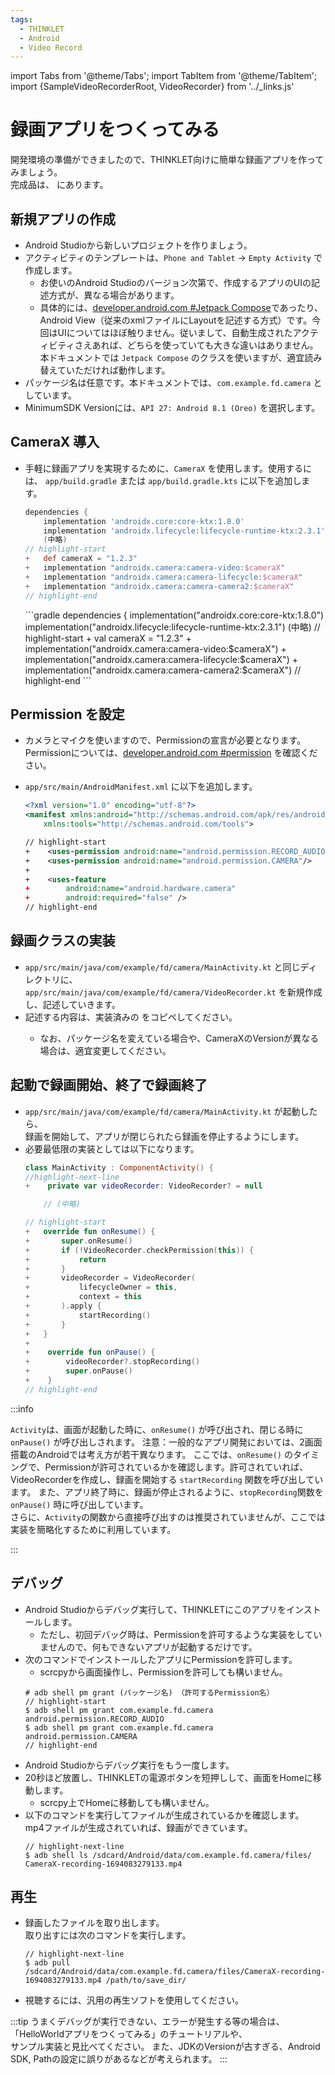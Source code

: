 ```yaml
---
tags:
  - THINKLET
  - Android
  - Video Record
---
```


import Tabs from '@theme/Tabs';
import TabItem from '@theme/TabItem';
import {SampleVideoRecorderRoot, VideoRecorder} from '../_links.js'

# 録画アプリをつくってみる
開発環境の準備ができましたので、THINKLET向けに簡単な録画アプリを作ってみましょう。  
完成品は、<SampleVideoRecorderRoot /> にあります。  

## 新規アプリの作成
- Android Studioから新しいプロジェクトを作りましょう。
- アクティビティのテンプレートは、`Phone and Tablet` → `Empty Activity` で作成します。
  - お使いのAndroid Studioのバージョン次第で、作成するアプリのUIの記述方式が、異なる場合があります。
  - 具体的には、[developer.android.com #Jetpack Compose](https://developer.android.com/jetpack/compose/documentation?hl=ja)であったり、Android View（従来のxmlファイルにLayoutを記述する方式）です。今回はUIについてはほぼ触りません。従いまして、自動生成されたアクティビティさえあれば、どちらを使っていても大きな違いはありません。本ドキュメントでは `Jetpack Compose` のクラスを使いますが、適宜読み替えていただければ動作します。
- パッケージ名は任意です。本ドキュメントでは、`com.example.fd.camera` としています。
- MinimumSDK Versionには、`API 27: Android 8.1 (Oreo)` を選択します。

## CameraX 導入
- 手軽に録画アプリを実現するために、`CameraX` を使用します。使用するには、 `app/build.gradle` または `app/build.gradle.kts` に以下を追加します。
  <Tabs>
    <TabItem value="Groovy" label="Groovy(.gradle)">
    ```gradle
    dependencies {
        implementation 'androidx.core:core-ktx:1.8.0'
        implementation 'androidx.lifecycle:lifecycle-runtime-ktx:2.3.1'
        (中略)
    // highlight-start
    +   def cameraX = "1.2.3"
    +   implementation "androidx.camera:camera-video:$cameraX"
    +   implementation "androidx.camera:camera-lifecycle:$cameraX"
    +   implementation "androidx.camera:camera-camera2:$cameraX"
    // highlight-end
    ```
    </TabItem>
    <TabItem value="Kotlin" label="Kotlin(.gradle.kts)" default>
    ```gradle
    dependencies {
        implementation("androidx.core:core-ktx:1.8.0")
        implementation("androidx.lifecycle:lifecycle-runtime-ktx:2.3.1")
        (中略)
    // highlight-start
    +   val cameraX = "1.2.3"
    +   implementation("androidx.camera:camera-video:$cameraX")
    +   implementation("androidx.camera:camera-lifecycle:$cameraX")
    +   implementation("androidx.camera:camera-camera2:$cameraX")
    // highlight-end
    ```
    </TabItem>
  </Tabs>
## Permission を設定
- カメラとマイクを使いますので、Permissionの宣言が必要となります。Permissionについては、[developer.android.com #permission](https://developer.android.com/guide/topics/permissions/overview?hl=ja) を確認ください。

- `app/src/main/AndroidManifest.xml` に以下を追加します。

  ```xml
  <?xml version="1.0" encoding="utf-8"?>
  <manifest xmlns:android="http://schemas.android.com/apk/res/android"
      xmlns:tools="http://schemas.android.com/tools">

  // highlight-start
  +    <uses-permission android:name="android.permission.RECORD_AUDIO" />
  +    <uses-permission android:name="android.permission.CAMERA"/>
  +
  +    <uses-feature
  +        android:name="android.hardware.camera"
  +        android:required="false" />
  // highlight-end
  ```

## 録画クラスの実装
- `app/src/main/java/com/example/fd/camera/MainActivity.kt` と同じディレクトリに、  
`app/src/main/java/com/example/fd/camera/VideoRecorder.kt` を新規作成し、記述していきます。
- 記述する内容は、実装済みの <VideoRecorder /> をコピペしてください。
  - なお、パッケージ名を変えている場合や、CameraXのVersionが異なる場合は、適宜変更してください。
## 起動で録画開始、終了で録画終了
- `app/src/main/java/com/example/fd/camera/MainActivity.kt` が起動したら、  
録画を開始して、アプリが閉じられたら録画を停止するようにします。
- 必要最低限の実装としては以下になります。
  ```kotlin
  class MainActivity : ComponentActivity() {
  //highlight-next-line
  +    private var videoRecorder: VideoRecorder? = null

      // (中略)

  // highlight-start
  +   override fun onResume() {
  +       super.onResume()
  +       if (!VideoRecorder.checkPermission(this)) {
  +           return
  +       }
  +       videoRecorder = VideoRecorder(
  +           lifecycleOwner = this,
  +           context = this
  +       ).apply {
  +           startRecording()
  +       }
  +   }
  +
  +    override fun onPause() {
  +        videoRecorder?.stopRecording()
  +        super.onPause()
  +    }
  // highlight-end
  ```

:::info

`Activity`は、画面が起動した時に、`onResume()` が呼び出され、閉じる時に `onPause()` が呼び出しされます。
  注意：一般的なアプリ開発においては、2画面搭載のAndroidでは考え方が若干異なります。
ここでは、`onResume()` のタイミングで、Permissionが許可されているかを確認します。許可されていれば、VideoRecorderを作成し、録画を開始する `startRecording` 関数を呼び出しています。
また、アプリ終了時に、録画が停止されるように、`stopRecording`関数を`onPause()` 時に呼び出しています。  
さらに、`Activity`の関数から直接呼び出すのは推奨されていませんが、ここでは実装を簡略化するために利用しています。

:::

## デバッグ
- Android Studioからデバッグ実行して、THINKLETにこのアプリをインストールします。
  - ただし、初回デバッグ時は、Permissionを許可するような実装をしていませんので、何もできないアプリが起動するだけです。
- 次のコマンドでインストールしたアプリにPermissionを許可します。
  - scrcpyから画面操作し、Permissionを許可しても構いません。
  ```console
  # adb shell pm grant (パッケージ名) （許可するPermission名）
  // highlight-start
  $ adb shell pm grant com.example.fd.camera android.permission.RECORD_AUDIO
  $ adb shell pm grant com.example.fd.camera android.permission.CAMERA
  // highlight-end
  ```
- Android Studioからデバッグ実行をもう一度します。
- 20秒ほど放置し、THINKLETの電源ボタンを短押しして、画面をHomeに移動します。
  - scrcpy上でHomeに移動しても構いません。
- 以下のコマンドを実行してファイルが生成されているかを確認します。  
mp4ファイルが生成されていれば、録画ができています。
  ```console
  // highlight-next-line
  $ adb shell ls /sdcard/Android/data/com.example.fd.camera/files/
  CameraX-recording-1694083279133.mp4
  ```
## 再生
- 録画したファイルを取り出します。  
取り出すには次のコマンドを実行します。
  ```console
  // highlight-next-line
  $ adb pull /sdcard/Android/data/com.example.fd.camera/files/CameraX-recording-1694083279133.mp4 /path/to/save_dir/
  ```
- 視聴するには、汎用の再生ソフトを使用してください。

:::tip
うまくデバッグが実行できない、エラーが発生する等の場合は、「HelloWorldアプリをつくってみる」のチュートリアルや、  
サンプル実装と見比べてください。
また、JDKのVersionが古すぎる、Android SDK, Pathの設定に誤りがあるなどが考えられます。
:::
